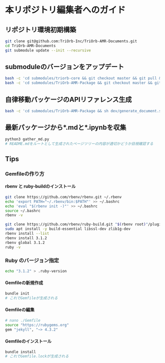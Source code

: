 # 本リポジトリ編集者へのガイド
## リポジトリ環境初期構築
```bash
git clone git@github.com:TriOrb-Inc/TriOrb-AMR-Documents.git
cd TriOrb-AMR-Documents
git submodule update --init --recursive
```
## submoduleのバージョンをアップデート
```bash
bash -c 'cd submodules/triorb-core && git checkout master && git pull && git submodule update --init --recursive'
bash -c 'cd submodules/TriOrb-AMR-Package && git checkout master && git pull && git submodule update --init --recursive'
```
## 自律移動パッケージのAPIリファレンス生成
```bash
bash -c 'cd submodules/TriOrb-AMR-Package && sh dev/generate_document.sh'
```

## 最新パッケージから*.mdと*.ipynbを収集
```bash
python3 gather_md.py
# README.mdをルートとして生成されたページツリーの内容が適切かどうか目視確認する
```

## Tips
### Gemfileの作り方
#### rbenv と ruby-buildのインストール
```bash
git clone https://github.com/rbenv/rbenv.git ~/.rbenv
echo 'export PATH="~/.rbenv/bin:$PATH"' >> ~/.bashrc
echo 'eval "$(rbenv init -)"' >> ~/.bashrc
source ~/.bashrc
rbenv -v
 
git clone https://github.com/rbenv/ruby-build.git "$(rbenv root)"/plugins/ruby-build
sudo apt install -y build-essential libssl-dev zlib1g-dev
rbenv install --list
rbenv install 3.1.2
rbenv global 3.1.2
ruby -v
```
### Ruby のバージョン指定
```bash
echo "3.1.2" > .ruby-version
```
#### Gemfileの新規作成
```bash
bundle init
# これでGemfileが生成される
```
#### Gemfileの編集
```bash
# nano ./Gemfile
source "https://rubygems.org"
gem "jekyll", "~> 4.3.2"
```
#### Gemfileのインストール
```bash
bundle install
# これでGemfile.lockが生成される
```